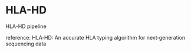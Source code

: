 # HLA-HD
HLA-HD pipeline

reference: HLA‐HD: An accurate HLA typing algorithm for next‐generation sequencing data

